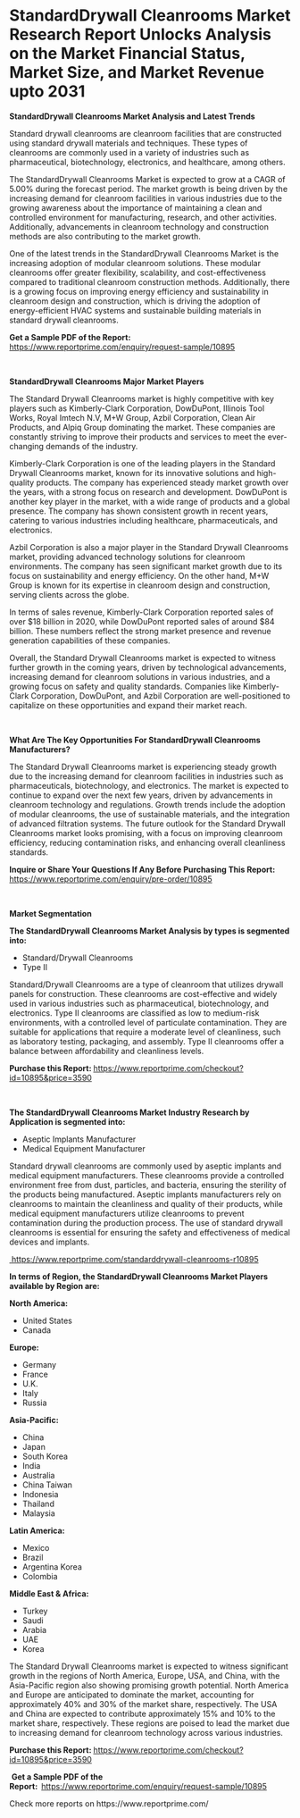<p><h1>StandardDrywall Cleanrooms Market Research Report Unlocks Analysis on the Market Financial Status, Market Size, and Market Revenue upto 2031</h1></p><p><strong>StandardDrywall Cleanrooms Market Analysis and Latest Trends</strong></p>
<p><p>Standard drywall cleanrooms are cleanroom facilities that are constructed using standard drywall materials and techniques. These types of cleanrooms are commonly used in a variety of industries such as pharmaceutical, biotechnology, electronics, and healthcare, among others.</p><p>The StandardDrywall Cleanrooms Market is expected to grow at a CAGR of 5.00% during the forecast period. The market growth is being driven by the increasing demand for cleanroom facilities in various industries due to the growing awareness about the importance of maintaining a clean and controlled environment for manufacturing, research, and other activities. Additionally, advancements in cleanroom technology and construction methods are also contributing to the market growth.</p><p>One of the latest trends in the StandardDrywall Cleanrooms Market is the increasing adoption of modular cleanroom solutions. These modular cleanrooms offer greater flexibility, scalability, and cost-effectiveness compared to traditional cleanroom construction methods. Additionally, there is a growing focus on improving energy efficiency and sustainability in cleanroom design and construction, which is driving the adoption of energy-efficient HVAC systems and sustainable building materials in standard drywall cleanrooms.</p></p>
<p><strong>Get a Sample PDF of the Report:&nbsp;</strong> <a href="https://www.reportprime.com/enquiry/request-sample/10895">https://www.reportprime.com/enquiry/request-sample/10895</a></p>
<p>&nbsp;</p>
<p><strong>StandardDrywall Cleanrooms Major Market Players</strong></p>
<p><p>The Standard Drywall Cleanrooms market is highly competitive with key players such as Kimberly-Clark Corporation, DowDuPont, Illinois Tool Works, Royal Imtech N.V, M+W Group, Azbil Corporation, Clean Air Products, and Alpiq Group dominating the market. These companies are constantly striving to improve their products and services to meet the ever-changing demands of the industry.</p><p>Kimberly-Clark Corporation is one of the leading players in the Standard Drywall Cleanrooms market, known for its innovative solutions and high-quality products. The company has experienced steady market growth over the years, with a strong focus on research and development. DowDuPont is another key player in the market, with a wide range of products and a global presence. The company has shown consistent growth in recent years, catering to various industries including healthcare, pharmaceuticals, and electronics.</p><p>Azbil Corporation is also a major player in the Standard Drywall Cleanrooms market, providing advanced technology solutions for cleanroom environments. The company has seen significant market growth due to its focus on sustainability and energy efficiency. On the other hand, M+W Group is known for its expertise in cleanroom design and construction, serving clients across the globe.</p><p>In terms of sales revenue, Kimberly-Clark Corporation reported sales of over $18 billion in 2020, while DowDuPont reported sales of around $84 billion. These numbers reflect the strong market presence and revenue generation capabilities of these companies.</p><p>Overall, the Standard Drywall Cleanrooms market is expected to witness further growth in the coming years, driven by technological advancements, increasing demand for cleanroom solutions in various industries, and a growing focus on safety and quality standards. Companies like Kimberly-Clark Corporation, DowDuPont, and Azbil Corporation are well-positioned to capitalize on these opportunities and expand their market reach.</p></p>
<p>&nbsp;</p>
<p><strong>What Are The Key Opportunities For StandardDrywall Cleanrooms Manufacturers?</strong></p>
<p><p>The Standard Drywall Cleanrooms market is experiencing steady growth due to the increasing demand for cleanroom facilities in industries such as pharmaceuticals, biotechnology, and electronics. The market is expected to continue to expand over the next few years, driven by advancements in cleanroom technology and regulations. Growth trends include the adoption of modular cleanrooms, the use of sustainable materials, and the integration of advanced filtration systems. The future outlook for the Standard Drywall Cleanrooms market looks promising, with a focus on improving cleanroom efficiency, reducing contamination risks, and enhancing overall cleanliness standards.</p></p>
<p><strong>Inquire or Share Your Questions If Any Before Purchasing This Report:</strong> <a href="https://www.reportprime.com/enquiry/pre-order/10895">https://www.reportprime.com/enquiry/pre-order/10895</a></p>
<p>&nbsp;</p>
<p><strong>Market Segmentation</strong></p>
<p><strong>The StandardDrywall Cleanrooms Market Analysis by types is segmented into:</strong></p>
<p><ul><li>Standard/Drywall Cleanrooms</li><li>Type II</li></ul></p>
<p><p>Standard/Drywall Cleanrooms are a type of cleanroom that utilizes drywall panels for construction. These cleanrooms are cost-effective and widely used in various industries such as pharmaceutical, biotechnology, and electronics. Type II cleanrooms are classified as low to medium-risk environments, with a controlled level of particulate contamination. They are suitable for applications that require a moderate level of cleanliness, such as laboratory testing, packaging, and assembly. Type II cleanrooms offer a balance between affordability and cleanliness levels.</p></p>
<p><strong>Purchase this Report:&nbsp;</strong><a href="https://www.reportprime.com/checkout?id=10895&price=3590">https://www.reportprime.com/checkout?id=10895&price=3590</a></p>
<p>&nbsp;</p>
<p><strong>The StandardDrywall Cleanrooms Market Industry Research by Application is segmented into:</strong></p>
<p><ul><li>Aseptic Implants Manufacturer</li><li>Medical Equipment Manufacturer</li></ul></p>
<p><p>Standard drywall cleanrooms are commonly used by aseptic implants and medical equipment manufacturers. These cleanrooms provide a controlled environment free from dust, particles, and bacteria, ensuring the sterility of the products being manufactured. Aseptic implants manufacturers rely on cleanrooms to maintain the cleanliness and quality of their products, while medical equipment manufacturers utilize cleanrooms to prevent contamination during the production process. The use of standard drywall cleanrooms is essential for ensuring the safety and effectiveness of medical devices and implants.</p></p>
<p><a href="https://www.reportprime.com/standarddrywall-cleanrooms-r10895">&nbsp;https://www.reportprime.com/standarddrywall-cleanrooms-r10895</a></p>
<p><strong>In terms of Region, the StandardDrywall Cleanrooms Market Players available by Region are:</strong></p>
<p>
    <p> <strong> North America: </strong>
        <ul>
            <li>United States</li>
            <li>Canada</li>
        </ul>
        </p> 
    <p> <strong> Europe: </strong>
        <ul>
            <li>Germany</li>
            <li>France</li>
            <li>U.K.</li>
            <li>Italy</li>
            <li>Russia</li>
        </ul>
        </p> 
    <p> <strong> Asia-Pacific: </strong>
        <ul>
            <li>China</li>
            <li>Japan</li>
            <li>South Korea</li>
            <li>India</li>
            <li>Australia</li>
            <li>China Taiwan</li>
            <li>Indonesia</li>
            <li>Thailand</li>
            <li>Malaysia</li>
        </ul>
        </p> 
    <p> <strong> Latin America: </strong>
        <ul>
            <li>Mexico</li>
            <li>Brazil</li>
            <li>Argentina Korea</li>
            <li>Colombia</li>
        </ul>
        </p> 
    <p> <strong> Middle East & Africa: </strong>
        <ul>
            <li>Turkey</li>
            <li>Saudi</li>
            <li>Arabia</li>
            <li>UAE</li>
            <li>Korea</li>
        </ul>
    </p>
    </p>
<p><p>The Standard Drywall Cleanrooms market is expected to witness significant growth in the regions of North America, Europe, USA, and China, with the Asia-Pacific region also showing promising growth potential. North America and Europe are anticipated to dominate the market, accounting for approximately 40% and 30% of the market share, respectively. The USA and China are expected to contribute approximately 15% and 10% to the market share, respectively. These regions are poised to lead the market due to increasing demand for cleanroom technology across various industries.</p></p>
<p><strong>Purchase this Report: </strong><a href="https://www.reportprime.com/checkout?id=10895&price=3590">https://www.reportprime.com/checkout?id=10895&price=3590</a></p>
<p>&nbsp;<strong>Get a Sample PDF of the Report:&nbsp;&nbsp;</strong><a href="https://www.reportprime.com/enquiry/request-sample/10895">https://www.reportprime.com/enquiry/request-sample/10895</a></p>
<p><strong></strong></p>
<p>Check more reports on https://www.reportprime.com/</p>